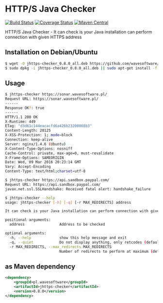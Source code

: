 # HTTP/S Java Checker

[![Build Status](https://travis-ci.org/wavesoftware/java-https-checker.svg?branch=master)](https://travis-ci.org/wavesoftware/java-https-checker) [![Coverage Status](https://coveralls.io/repos/wavesoftware/java-https-checker/badge.svg?branch=master&service=github)](https://coveralls.io/github/wavesoftware/java-https-checker?branch=master) [![Maven Central](https://img.shields.io/maven-central/v/pl.wavesoftware/jhttps-checker.svg)](http://search.maven.org/#search%7Cga%7C1%7Cg%3A%22pl.wavesoftware%22%20AND%20a%3A%22jhttps-checker%22)

HTTP/S Java Checker - It can check is your Java installation can perform connection with given HTTPS address

## Installation on Debian/Ubuntu

```bash
$ wget -O jhttps-checker_0.8.0_all.deb https://github.com/wavesoftware/java-https-checker/releases/download/v0.8.0/jhttps-checker_0.8.0_all.deb
$ sudo dpkg -i jhttps-checker_0.8.0_all.deb || sudo apt-get install -f
```

## Usage

```bash
$ jhttps-checker https://sonar.wavesoftware.pl/
Request URL: https://sonar.wavesoftware.pl/
------
Response OK?: true
------
HTTP/1.1 200 OK
X-Runtime: 449
ETag: "d3d61c144eacacfd6a426b23200868b3"
Content-Length: 20125
X-XSS-Protection: 1; mode=block
Connection: keep-alive
Server: nginx/1.4.6 (Ubuntu)
X-Content-Type-Options: nosniff
Cache-Control: private, max-age=0, must-revalidate
X-Frame-Options: SAMEORIGIN
Date: Wed, 09 Mar 2016 20:23:14 GMT
Vary: Accept-Encoding
Content-Type: text/html;charset=utf-8

$ jhttps-checker https://api.sandbox.paypal.com/
Request URL: https://api.sandbox.paypal.com/
javax.net.ssl.SSLHandshake: Received fatal alert: handshake_failure

$ jhttps-checker --help
usage: jhttps-checker [-h] [-q] [-r MAX_REDIRECTS] address

It can check is your Java installation can perform connection with given HTTPS address

positional arguments:
  address                Address to be checked

optional arguments:
  -h, --help             show this help message and exit
  -q, --quiet            Do not display anything, only retcodes (default: false)
  -r MAX_REDIRECTS, --max_redirects MAX_REDIRECTS
                         Number of redirects to perform at maximum (default: 10)
```

## as Maven dependency

```xml
<dependency>
    <groupId>pl.wavesoftware</groupId>
    <artifactId>jhttps-checker</artifactId>
    <version>0.8.0</version>
</dependency>
```
